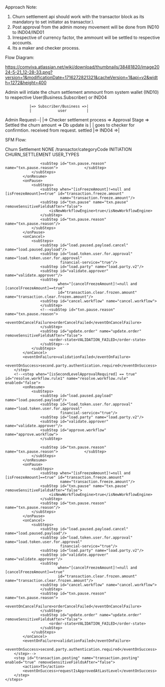 Approach Note:

1. Churn settlement api should work with the transactor block as its mandatory to set initiator as transactor.\
3. Post approval from the admin money movement will be done from IND10 to IND04/IND01
4. Irrespective of currency factor, the ammount will be settled to respective accounts.
5. Its a maker and checker process.


Flow Diagram:

https://comviva.atlassian.net/wiki/download/thumbnails/38481820/image2024-5-21_12-28-33.png?version=1&modificationDate=1716272821321&cacheVersion=1&api=v2&width=1272&height=400


Admin will intiate the churn settlement ammount from system wallet (IND10) to reapective User(Business.Subscriber) or IND04

               |=> Subscriber/Business =>|
               |            user         | 
Admin Request--|                         |=> Checker settlement process  => Approval Stage => Settled the churn amount => Db update is
               |                         |   goes to checker for confirmtion.                 received from request.      settled
			   |=> IND04               =>|
			   
			   
			   
			   


SFM Flow:


<serviceFlow id="CHURN_SETTLEMENT" name="CHURN_SETTLEMENT" enabled="true" serviceCode="CHURN_SETTLEMENT">
    <description>Churn Settlement</description>
    <flowMode>NONE</flowMode>
    <steps>
        <step id="serviceRequest.validation" name="serviceRequest.validation" enabled="true" removeSensitiveFieldsAfter="false"/>
        <step id="party.validation" name="party.validation.v2" enabled="true" removeSensitiveFieldsAfter="false"/>
        <step id="validate.initiator" name="validate.initiator.v2" enabled="true"/>
        <step id="churn.settlement" name="churn.settlement" enabled="true" removeSensitiveFieldsAfter="false"/>
        <step id="charges.calculation" name="charges.calculation" enabled="true" removeSensitiveFieldsAfter="false"/>
        <step id="account.validation" name="account.validation.v2" enabled="true" removeSensitiveFieldsAfter="false"/>
        <step id="authorize.user" name="authorize.user" privilege-code="CHURN_SETTLEMENT" request-type="SERVICE" enabled="true" >
            <user-type-path>/transactor/categoryCode</user-type-path>
            <request-type>INITIATION</request-type>
            <privilege-code>CHURN_SETTLEMENT</privilege-code>
            <validate-attributes>USER_TYPES</validate-attributes>
        </step>
        <step id="populateServiceChargesDetailsBeforePausing" name="validate.additional.parties.v2" enabled="true"/>
        <!--<step id="first.approval" name="second.party.authentication.required" enabled="true"
              removeSensitiveFieldsAfter="false">
            <onResume>
                <subSteps>
                    <subStep id="load.token.user.for.approval" name="load.token.user.for.approval" financial-service="true"/>
                    <subStep id="load.party" name="load.party.v2" removeSensitiveFieldsAfter="false"/>
                    <subStep id="validate.approver" name="validate.approver" removeSensitiveFieldsAfter="false"/>
                    <subStep id="validate.workflow.role" name="validate.workflow.role" Level="1" enabled="true" requestedParty="party"/>
                    <subStep id="txn.resume" name="txn.resume" removeSensitiveFieldsAfter="false"/>
                    <subStep id="txn.pause.reason" name="txn.pause.reason"/>
                    <subStep id="party.validation.first.approval" name="party.validation.v2"
                             removeSensitiveFieldsAfter="false">
                        <enabled>true</enabled>
                    </subStep>
                </subSteps>
            </onResume>
            <onPause>
                <subSteps>
                    <subStep id="transaction.id.generation" name="transaction.id.generation" enabled="true"
                             removeSensitiveFieldsAfter="false"/>
                    <subStep id="txn.pause" name="txn.pause" removeSensitiveFieldsAfter="false">
                        <addInfokey_1>First Name</addInfokey_1>
                        <addInfokey_2>Last Name</addInfokey_2>
                        <addInfokey_3>Email</addInfokey_3>
                        <addInfokey_4>Mobile Number</addInfokey_4>
                        <pauseLevel>1</pauseLevel>
                        <additionalInfo>4</additionalInfo>
                        <action>TI</action>
                        <addInfoValue_1>[transactor][userName]</addInfoValue_1>
                        <addInfoValue_2>[transactor][lastName]</addInfoValue_2>
                        <addInfoValue_3>[transactor][emailId]</addInfoValue_3>
                        <addInfoValue_4>[transactor][mobileNumber]</addInfoValue_4>
                        <eventOnSuccess>requestIsInitiated</eventOnSuccess>
                    </subStep>
                    <subStep id="txn.pause.reason" name="txn.pause.reason"/>
                </subSteps>
            </onPause>
            <onCancel>
                <subSteps>
                    <subStep id="load.paused.payload" name="load.paused.payload" removeSensitiveFieldsAfter="false"/>
                    <subStep id="load.token.user.for.approval" name="load.token.user.for.approval" financial-service="true"/>
                    <subStep id="load.party" name="load.party.v2" removeSensitiveFieldsAfter="false"/>
                    <subStep id="validate.approver" name="validate.approver" removeSensitiveFieldsAfter="false"/>
                    <subStep id="populate.user.workflow.role" name="populate.user.workflow.role" removeSensitiveFieldsAfter="false">
                        <requestedParty>party</requestedParty>
                        <enabled>true</enabled>
                    </subStep>
                    <subStep id="validate.workflow.role" name="validate.workflow.role" Level="1" enabled="true" requestedParty="party"/>
                    <subStep id="txn.cancel" name="txn.cancel" removeSensitiveFieldsAfter="false">
                        <routedBack>false</routedBack>
                        <initiatorCancel>true</initiatorCancel>
                        <action>TF</action>
                        <eventOnSuccess>requestIsRejectedAtLevel1</eventOnSuccess>
                    </subStep>
                    <subStep id="txn.pause.reason" name="txn.pause.reason"/>
                </subSteps>
            </onCancel>
        </step>-->
        <step id="resolve.workflow.rule" name="resolve.workflow.rule" enabled="true">
            <onResume>
                <subSteps>
                    <subStep id="load.paused.payload" name="load.paused.payload"/>
                    <subStep id="load.token.user.for.approval" name="load.token.user.for.approval"
                             financial-service="true"/>
                    <subStep id="load.party" name="load.party.v2"/>
                    <subStep id="validate.approver" name="validate.approver"/>
                    <subStep id="approve.workflow" name="approve.workflow">
                    </subStep>

                    <subStep id="txn.pause.reason" name="txn.pause.reason">            </subStep>
                </subSteps>
            </onResume>
            <onPause>
                <subSteps>
                    <subStep when="[isFreezeAmount]!=null and [isFreezeAmount]==true" id="transaction.freeze.amount"
                             name="transaction.freeze.amount"/>
                    <subStep id="txn.pause" name="txn.pause" removeSensitiveFieldsAfter="false">
                        <isNewWorkflowEngine>true</isNewWorkflowEngine>
                    </subStep>
                    <subStep id="txn.pause.reason" name="txn.pause.reason"/>
                </subSteps>
            </onPause>
            <onCancel>
                <subSteps>
                    <subStep id="load.paused.payload.cancel" name="load.paused.payload"/>
                    <subStep id="load.token.user.for.approval" name="load.token.user.for.approval"
                             financial-service="true"/>
                    <subStep id="load.party" name="load.party.v2"/>
                    <subStep id="validate.approver" name="validate.approver"/>
                    <subStep
                            when="[cancelFreezeAmount]!=null and [cancelFreezeAmount]==true"
                            id="transaction.clear.frozen.amount" name="transaction.clear.frozen.amount"/>
                    <subStep id="cancel.workflow" name="cancel.workflow">
                    </subStep>
                    <!--<subStep id="txn.pause.reason" name="txn.pause.reason">
                        <eventOnCancelFailure>orderCancelFailed</eventOnCancelFailure>
                    </subStep>
                    <subStep id="update.order" name="update.order" removeSensitiveFieldsAfter="false">
                        <order-state>VALIDATION_FAILED</order-state>
                    </subStep>-->
                </subSteps>
            </onCancel>
            <eventOnFailure>validationFailed</eventOnFailure>
            <eventOnSuccess>second.party.authentication.required</eventOnSuccess>
        </step>
        <!--<step when="[isSecondLevelApprovalRequired] == true" id="resolve.workflow.rule1" name="resolve.workflow.rule" enabled="false">
            <onResume>
                <subSteps>
                    <subStep id="load.paused.payload" name="load.paused.payload"/>
                    <subStep id="load.token.user.for.approval" name="load.token.user.for.approval"
                             financial-service="true"/>
                    <subStep id="load.party" name="load.party.v2"/>
                    <subStep id="validate.approver" name="validate.approver"/>
                    <subStep id="approve.workflow" name="approve.workflow">
                    </subStep>

                    <subStep id="txn.pause.reason" name="txn.pause.reason">            </subStep>
                </subSteps>
            </onResume>
            <onPause>
                <subSteps>
                    <subStep when="[isFreezeAmount]!=null and [isFreezeAmount]==true" id="transaction.freeze.amount"
                             name="transaction.freeze.amount"/>
                    <subStep id="txn.pause" name="txn.pause" removeSensitiveFieldsAfter="false">
                        <isNewWorkflowEngine>true</isNewWorkflowEngine>
                    </subStep>
                    <subStep id="txn.pause.reason" name="txn.pause.reason"/>
                </subSteps>
            </onPause>
            <onCancel>
                <subSteps>
                    <subStep id="load.paused.payload.cancel" name="load.paused.payload"/>
                    <subStep id="load.token.user.for.approval" name="load.token.user.for.approval"
                             financial-service="true"/>
                    <subStep id="load.party" name="load.party.v2"/>
                    <subStep id="validate.approver" name="validate.approver"/>
                    <subStep
                            when="[cancelFreezeAmount]!=null and [cancelFreezeAmount]==true"
                            id="transaction.clear.frozen.amount" name="transaction.clear.frozen.amount"/>
                    <subStep id="cancel.workflow" name="cancel.workflow">
                    </subStep>
                    <subStep id="txn.pause.reason" name="txn.pause.reason">
                        <eventOnCancelFailure>orderCancelFailed</eventOnCancelFailure>
                    </subStep>
                    <subStep id="update.order" name="update.order" removeSensitiveFieldsAfter="false">
                        <order-state>VALIDATION_FAILED</order-state>
                    </subStep>
                </subSteps>
            </onCancel>
            <eventOnFailure>validationFailed</eventOnFailure>
            <eventOnSuccess>second.party.authentication.required</eventOnSuccess>
        </step>-->
        <step id="transaction.posting" name="transaction.posting" enabled="true" removeSensitiveFieldsAfter="false">
            <action>TS</action>
            <eventOnSuccess>requestIsApprovedAtLastLevel</eventOnSuccess>
        </step>
    </steps>
</serviceFlow>
